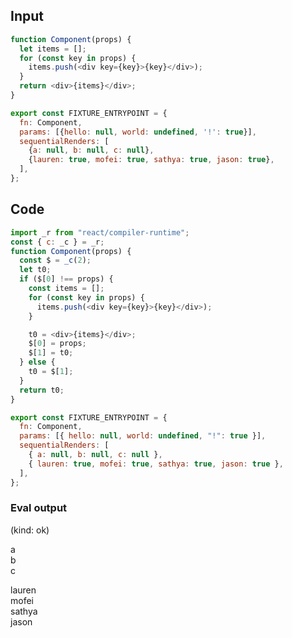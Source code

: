 
## Input

```javascript
function Component(props) {
  let items = [];
  for (const key in props) {
    items.push(<div key={key}>{key}</div>);
  }
  return <div>{items}</div>;
}

export const FIXTURE_ENTRYPOINT = {
  fn: Component,
  params: [{hello: null, world: undefined, '!': true}],
  sequentialRenders: [
    {a: null, b: null, c: null},
    {lauren: true, mofei: true, sathya: true, jason: true},
  ],
};

```

## Code

```javascript
import _r from "react/compiler-runtime";
const { c: _c } = _r;
function Component(props) {
  const $ = _c(2);
  let t0;
  if ($[0] !== props) {
    const items = [];
    for (const key in props) {
      items.push(<div key={key}>{key}</div>);
    }

    t0 = <div>{items}</div>;
    $[0] = props;
    $[1] = t0;
  } else {
    t0 = $[1];
  }
  return t0;
}

export const FIXTURE_ENTRYPOINT = {
  fn: Component,
  params: [{ hello: null, world: undefined, "!": true }],
  sequentialRenders: [
    { a: null, b: null, c: null },
    { lauren: true, mofei: true, sathya: true, jason: true },
  ],
};

```
      
### Eval output
(kind: ok) <div><div>a</div><div>b</div><div>c</div></div>
<div><div>lauren</div><div>mofei</div><div>sathya</div><div>jason</div></div>